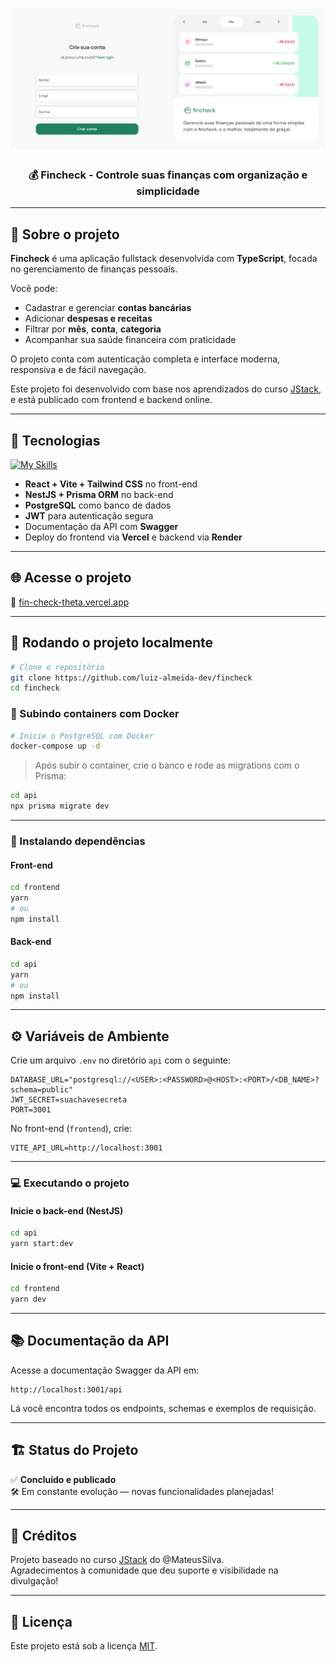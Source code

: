 <h1 align="center"> 
  <img src="./frontend/assets/preview.png" alt="Fincheck - Preview" border="0" />
</h1>

<h3 align="center">
  💰 Fincheck - Controle suas finanças com organização e simplicidade
</h3>

---

## 📖 Sobre o projeto

**Fincheck** é uma aplicação fullstack desenvolvida com **TypeScript**, focada no gerenciamento de finanças pessoais.

Você pode:

- Cadastrar e gerenciar **contas bancárias**
- Adicionar **despesas e receitas**
- Filtrar por **mês**, **conta**, **categoria**
- Acompanhar sua saúde financeira com praticidade

O projeto conta com autenticação completa e interface moderna, responsiva e de fácil navegação.

Este projeto foi desenvolvido com base nos aprendizados do curso [JStack](https://jstack.com.br), e está publicado com frontend e backend online.

---

## 🧪 Tecnologias

[![My Skills](https://skillicons.dev/icons?i=ts,react,nestjs,postgres,prisma,vercel,docker,tailwind)](https://skillicons.dev)

- **React + Vite + Tailwind CSS** no front-end
- **NestJS + Prisma ORM** no back-end
- **PostgreSQL** como banco de dados
- **JWT** para autenticação segura
- Documentação da API com **Swagger**
- Deploy do frontend via **Vercel** e backend via **Render**

---

## 🌐 Acesse o projeto

🔗 [fin-check-theta.vercel.app](https://fin-check-theta.vercel.app/)

---

## 🚀 Rodando o projeto localmente

```bash
# Clone o repositório
git clone https://github.com/luiz-almeida-dev/fincheck
cd fincheck
```

### 🐳 Subindo containers com Docker

```bash
# Inicie o PostgreSQL com Docker
docker-compose up -d
```

> Após subir o container, crie o banco e rode as migrations com o Prisma:

```bash
cd api
npx prisma migrate dev
```

---

### 🧩 Instalando dependências

#### Front-end

```bash
cd frontend
yarn
# ou
npm install
```

#### Back-end

```bash
cd api
yarn
# ou
npm install
```

---

## ⚙️ Variáveis de Ambiente

Crie um arquivo `.env` no diretório `api` com o seguinte:

```env
DATABASE_URL="postgresql://<USER>:<PASSWORD>@<HOST>:<PORT>/<DB_NAME>?schema=public"
JWT_SECRET=suachavesecreta
PORT=3001
```

No front-end (`frontend`), crie:

```env
VITE_API_URL=http://localhost:3001
```

---

### 💻 Executando o projeto

#### Inicie o back-end (NestJS)

```bash
cd api
yarn start:dev
```

#### Inicie o front-end (Vite + React)

```bash
cd frontend
yarn dev
```

---

## 📚 Documentação da API

Acesse a documentação Swagger da API em:

```
http://localhost:3001/api
```

Lá você encontra todos os endpoints, schemas e exemplos de requisição.

---

## 🏗️ Status do Projeto

✅ **Concluído e publicado**  
🛠️ Em constante evolução — novas funcionalidades planejadas!

---

## 🙏 Créditos

Projeto baseado no curso [JStack](https://jstack.com.br) do @MateusSilva.  
Agradecimentos à comunidade que deu suporte e visibilidade na divulgação!

---

## 📝 Licença

Este projeto está sob a licença [MIT](https://rem.mit-license.org).
